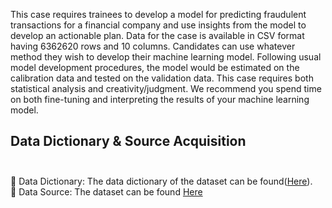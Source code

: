 

This case requires trainees to develop a model for predicting fraudulent transactions for a 
financial company and use insights from the model to develop an actionable plan. Data for the 
case is available in CSV format having 6362620 rows and 10 columns.
Candidates can use whatever method they wish to develop their machine learning model. 
Following usual model development procedures, the model would be estimated on the 
calibration data and tested on the validation data. This case requires both statistical analysis and 
creativity/judgment. We recommend you spend time on both fine-tuning and interpreting the 
results of your machine learning model.<br>

## Data Dictionary & Source Acquisition<br><br>
 Data Dictionary: The data dictionary of the dataset can be found([Here](https://drive.google.com/uc?id=1VQ-HAm0oHbv0GmDKP2iqqFNc5aI91OLn&export=download)).<br>
 Data Source: The dataset can be found [Here](https://drive.google.com/uc?export=download&confirm=6gh6&id=1VNpyNkGxHdskfdTNRSjjyNa5qC9u0JyV) <br>
